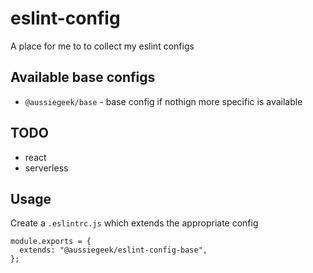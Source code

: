 # eslint-config

A place for me to to collect my eslint configs

## Available base configs

- `@aussiegeek/base` - base config if nothign more specific is available

## TODO

- react
- serverless

## Usage

Create a `.eslintrc.js` which extends the appropriate config

```
module.exports = {
  extends: "@aussiegeek/eslint-config-base",
};
```
